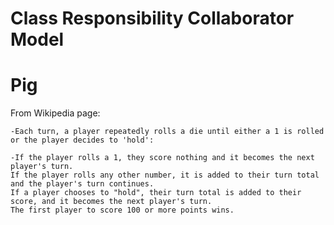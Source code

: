 # Class Responsibility Collaborator Model
# Pig

From Wikipedia page:
    
    -Each turn, a player repeatedly rolls a die until either a 1 is rolled or the player decides to 'hold':

    -If the player rolls a 1, they score nothing and it becomes the next player's turn.
    If the player rolls any other number, it is added to their turn total and the player's turn continues.
    If a player chooses to "hold", their turn total is added to their score, and it becomes the next player's turn.
    The first player to score 100 or more points wins.